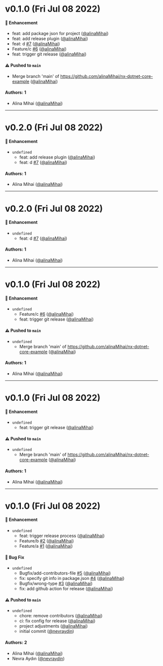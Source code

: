 # v0.1.0 (Fri Jul 08 2022)

#### 🚀 Enhancement

- feat: add package json for project ([@alinaMihai](https://github.com/alinaMihai))
- feat: add release plugin ([@alinaMihai](https://github.com/alinaMihai))
- feat: d [#7](https://github.com/alinaMihai/nx-dotnet-core-example/pull/7) ([@alinaMihai](https://github.com/alinaMihai))
- Feature/c [#6](https://github.com/alinaMihai/nx-dotnet-core-example/pull/6) ([@alinaMihai](https://github.com/alinaMihai))
- feat: trigger git release ([@alinaMihai](https://github.com/alinaMihai))

#### ⚠️ Pushed to `main`

- Merge branch 'main' of https://github.com/alinaMihai/nx-dotnet-core-example ([@alinaMihai](https://github.com/alinaMihai))

#### Authors: 1

- Alina Mihai ([@alinaMihai](https://github.com/alinaMihai))

---

# v0.2.0 (Fri Jul 08 2022)

#### 🚀 Enhancement

- `undefined`
  - feat: add release plugin ([@alinaMihai](https://github.com/alinaMihai))
  - feat: d [#7](https://github.com/alinaMihai/nx-dotnet-core-example/pull/7) ([@alinaMihai](https://github.com/alinaMihai))

#### Authors: 1

- Alina Mihai ([@alinaMihai](https://github.com/alinaMihai))

---

# v0.2.0 (Fri Jul 08 2022)

#### 🚀 Enhancement

- `undefined`
  - feat: d [#7](https://github.com/alinaMihai/nx-dotnet-core-example/pull/7) ([@alinaMihai](https://github.com/alinaMihai))

#### Authors: 1

- Alina Mihai ([@alinaMihai](https://github.com/alinaMihai))

---

# v0.1.0 (Fri Jul 08 2022)

#### 🚀 Enhancement

- `undefined`
  - Feature/c [#6](https://github.com/alinaMihai/nx-dotnet-core-example/pull/6) ([@alinaMihai](https://github.com/alinaMihai))
  - feat: trigger git release ([@alinaMihai](https://github.com/alinaMihai))

#### ⚠️ Pushed to `main`

- `undefined`
  - Merge branch 'main' of https://github.com/alinaMihai/nx-dotnet-core-example ([@alinaMihai](https://github.com/alinaMihai))

#### Authors: 1

- Alina Mihai ([@alinaMihai](https://github.com/alinaMihai))

---

# v0.1.0 (Fri Jul 08 2022)

#### 🚀 Enhancement

- `undefined`
  - feat: trigger git release ([@alinaMihai](https://github.com/alinaMihai))

#### ⚠️ Pushed to `main`

- `undefined`
  - Merge branch 'main' of https://github.com/alinaMihai/nx-dotnet-core-example ([@alinaMihai](https://github.com/alinaMihai))

#### Authors: 1

- Alina Mihai ([@alinaMihai](https://github.com/alinaMihai))

---

# v0.1.0 (Fri Jul 08 2022)

#### 🚀 Enhancement

- `undefined`
  - feat: trigger release process ([@alinaMihai](https://github.com/alinaMihai))
  - Feature/b [#2](https://github.com/alinaMihai/nx-dotnet-core-example/pull/2) ([@alinaMihai](https://github.com/alinaMihai))
  - Feature/a [#1](https://github.com/alinaMihai/nx-dotnet-core-example/pull/1) ([@alinaMihai](https://github.com/alinaMihai))

#### 🐛 Bug Fix

- `undefined`
  - Bugfix/add-contributors-file [#5](https://github.com/alinaMihai/nx-dotnet-core-example/pull/5) ([@alinaMihai](https://github.com/alinaMihai))
  - fix: specify git info in package.json [#4](https://github.com/alinaMihai/nx-dotnet-core-example/pull/4) ([@alinaMihai](https://github.com/alinaMihai))
  - Bugfix/wrong-type [#3](https://github.com/alinaMihai/nx-dotnet-core-example/pull/3) ([@alinaMihai](https://github.com/alinaMihai))
  - fix: add github action for release ([@alinaMihai](https://github.com/alinaMihai))

#### ⚠️ Pushed to `main`

- `undefined`
  - chore: remove contributors ([@alinaMihai](https://github.com/alinaMihai))
  - ci: fix config for release ([@alinaMihai](https://github.com/alinaMihai))
  - project adjustments ([@alinaMihai](https://github.com/alinaMihai))
  - initial commit ([@nevraydin](https://github.com/nevraydin))

#### Authors: 2

- Alina Mihai ([@alinaMihai](https://github.com/alinaMihai))
- Nevra Aydın ([@nevraydin](https://github.com/nevraydin))
